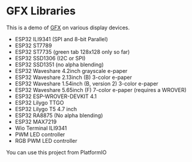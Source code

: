 # GFX Libraries

This is a demo of [GFX](https://honeythecodewitch.com/gfx) on various display devices.

- ESP32 ILI9341 (SPI and 8-bit Parallel)
- ESP32 ST7789
- ESP32 ST7735 (green tab 128x128 only so far)
- ESP32 SSD1306 (I2C or SPI)
- ESP32 SSD1351 (no alpha blending)
- ESP32 Waveshare 4.2inch grayscale e-paper
- ESP32 Waveshare 2.13inch (B) 3-color e-paper
- ESP32 Waveshare 1.54inch (B, version 2) 3-color e-paper
- ESP32 Waveshare 5.65inch (F) 7-color e-paper (requires a WROVER)
- ESP32 ESP-WROVER-DEVKIT 4.1
- ESP32 Lilygo TTGO
- ESP32 Lilygo T5 4.7 inch
- ESP32 RA8875 (No alpha blending)
- ESP32 MAX7219
- Wio Terminal ILI9341
- PWM LED controller
- RGB PWM LED controller

You can use this project from PlatformIO
